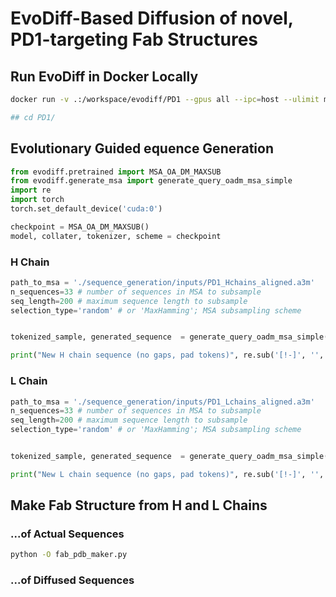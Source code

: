 # EvoDiff-Based Diffusion of novel, PD1-targeting Fab Structures


## Run EvoDiff in Docker Locally
```bash
docker run -v .:/workspace/evodiff/PD1 --gpus all --ipc=host --ulimit memlock=-1 --ulimit stack=67108864 --name evodiff --rm -it evodiff /bin/bash

## cd PD1/
```

## Evolutionary Guided equence Generation

```python
from evodiff.pretrained import MSA_OA_DM_MAXSUB
from evodiff.generate_msa import generate_query_oadm_msa_simple
import re
import torch
torch.set_default_device('cuda:0')

checkpoint = MSA_OA_DM_MAXSUB()
model, collater, tokenizer, scheme = checkpoint
```

### H Chain
```python
path_to_msa = './sequence_generation/inputs/PD1_Hchains_aligned.a3m'
n_sequences=33 # number of sequences in MSA to subsample
seq_length=200 # maximum sequence length to subsample
selection_type='random' # or 'MaxHamming'; MSA subsampling scheme


tokenized_sample, generated_sequence  = generate_query_oadm_msa_simple(path_to_msa, model, tokenizer, n_sequences, seq_length, device=0, selection_type=selection_type)

print("New H chain sequence (no gaps, pad tokens)", re.sub('[!-]', '', generated_sequence[0][0],))
```

### L Chain
```python
path_to_msa = './sequence_generation/inputs/PD1_Lchains_aligned.a3m'
n_sequences=33 # number of sequences in MSA to subsample
seq_length=200 # maximum sequence length to subsample
selection_type='random' # or 'MaxHamming'; MSA subsampling scheme


tokenized_sample, generated_sequence  = generate_query_oadm_msa_simple(path_to_msa, model, tokenizer, n_sequences, seq_length, device=0, selection_type=selection_type)

print("New L chain sequence (no gaps, pad tokens)", re.sub('[!-]', '', generated_sequence[0][0],))
```


## Make Fab Structure from H and L Chains

### ...of Actual Sequences

```bash
python -O fab_pdb_maker.py 
```

### ...of Diffused Sequences

```bash

```